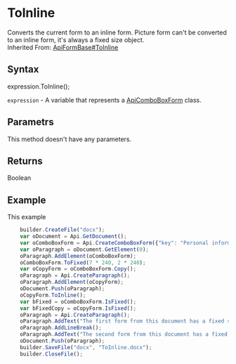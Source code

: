 # ToInline

Converts the current form to an inline form. Picture form can't be converted to an inline form, it's always a fixed size object.<br>Inherited From: [ApiFormBase#ToInline](../../ApiFormBase/Methods/ToInline.md)

## Syntax

expression.ToInline();

`expression` - A variable that represents a [ApiComboBoxForm](../ApiComboBoxForm.md) class.

## Parametrs

This method doesn't have any parameters.

## Returns

Boolean

## Example

This example

```javascript
	builder.CreateFile("docx");
	var oDocument = Api.GetDocument();
	var oComboBoxForm = Api.CreateComboBoxForm({"key": "Personal information", "tip": "Choose your country", "required": true, "placeholder": "Country", "editable": false, "autoFit": false, "items": ["Latvia", "USA", "UK"]});
	var oParagraph = oDocument.GetElement(0);
	oParagraph.AddElement(oComboBoxForm);
	oComboBoxForm.ToFixed(7 * 240, 2 * 240);
	var oCopyForm = oComboBoxForm.Copy();
	oParagraph = Api.CreateParagraph();
	oParagraph.AddElement(oCopyForm);
	oDocument.Push(oParagraph);
	oCopyForm.ToInline();
	var bFixed = oComboBoxForm.IsFixed();
	var bFixedCopy = oCopyForm.IsFixed();
	oParagraph = Api.CreateParagraph();
	oParagraph.AddText("The first form from this document has a fixed size: " + bFixed);
	oParagraph.AddLineBreak();
	oParagraph.AddText("The second form from this document has a fixed size: " + bFixedCopy);
	oDocument.Push(oParagraph);
	builder.SaveFile("docx", "ToInline.docx");
	builder.CloseFile();
```